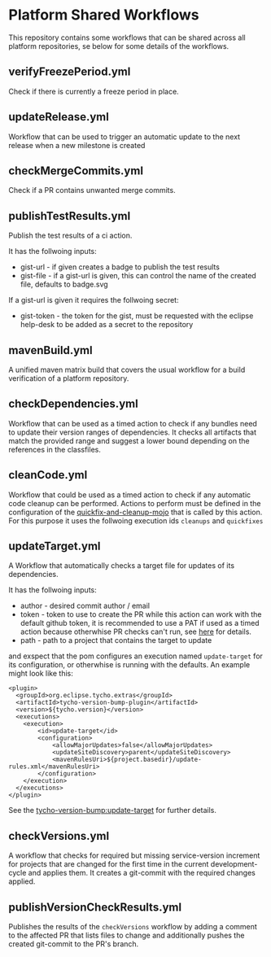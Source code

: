 # Platform Shared Workflows

This repository contains some workflows that can be shared across all platform repositories, se below for some details of the workflows.

## verifyFreezePeriod.yml

Check if there is currently a freeze period in place.

## updateRelease.yml

Workflow that can be used to trigger an automatic update to the next release when a new milestone is created

## checkMergeCommits.yml

Check if a PR contains unwanted merge commits.

## publishTestResults.yml

Publish the test results of a ci action.

It has the follwoing inputs:

- gist-url - if given creates a badge to publish the test results
- gist-file - if a gist-url is given, this can control the name of the created file, defaults to badge.svg

If a gist-url is given it requires the follwoing secret:

- gist-token - the token for the gist, must be requested with the eclipse help-desk to be added as a secret to the repository

## mavenBuild.yml

A unified maven matrix build that covers the usual workflow for a build verification of a platform repository.

## checkDependencies.yml

Workflow that can be used as a timed action to check if any bundles need to update their version ranges of dependencies.
It checks all artifacts that match the provided range and suggest a lower bound depending on the references in the classfiles.

## cleanCode.yml

Workflow that could be used as a timed action to check if any automatic code cleanup can be performed.
Actions to perform must be defined in the configuration of the [quickfix-and-cleanup-mojo](https://github.com/eclipse-tycho/tycho/blob/main/RELEASE_NOTES.md#new-quickfix-and-cleanup-mojo)
that is called by this action. For this purpose it uses the follwoing execution ids `cleanups` and `quickfixes`

## updateTarget.yml

A Workflow that automatically checks a target file for updates of its dependencies.

It has the follwoing inputs:
- author - desired commit author / email 
- token - token to use to create the PR while this action can work with the default github token, it is recommended to use a PAT if used as a timed action because otherwhise PR checks can't run, see [here](https://github.com/marketplace/actions/create-pull-request#token) for details.
- path - path to a project that contains the target to update

and exspect that the pom configures an execution named `update-target` for its configuration, or otherwhise is running with the defaults. 
An example might look like this:

```
<plugin>
  <groupId>org.eclipse.tycho.extras</groupId>
  <artifactId>tycho-version-bump-plugin</artifactId>
  <version>${tycho.version}</version>
  <executions>
    <execution>
        <id>update-target</id>
        <configuration>
            <allowMajorUpdates>false</allowMajorUpdates>
            <updateSiteDiscovery>parent</updateSiteDiscovery>
            <mavenRulesUri>${project.basedir}/update-rules.xml</mavenRulesUri>
        </configuration>
    </execution>
  </executions>
</plugin>
```

See the [tycho-version-bump:update-target](https://tycho.eclipseprojects.io/doc/latest/tycho-extras/tycho-version-bump-plugin/update-target-mojo.html) for further details.

## checkVersions.yml

A workflow that checks for required but missing service-version increment for projects that are changed for the first time in the current development-cycle and applies them.
It creates a git-commit with the required changes applied.

## publishVersionCheckResults.yml

Publishes the results of the `checkVersions` workflow by adding a comment to the affected PR that lists files to change and additionally pushes the created git-commit to the PR's branch.
